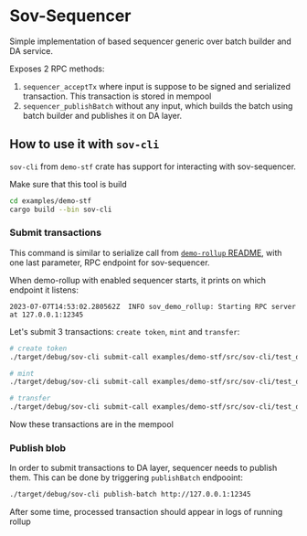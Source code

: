 # Sov-Sequencer

Simple implementation of based sequencer generic over batch builder and DA service.

Exposes 2 RPC methods:


1. `sequencer_acceptTx` where input is suppose to be signed and serialized transaction. This transaction is stored in mempool
2. `sequencer_publishBatch` without any input, which builds the batch using batch builder and publishes it on DA layer.

## How to use it with `sov-cli`

`sov-cli` from `demo-stf` crate has support for interacting with sov-sequencer.


Make sure that this tool is build

```bash
cd examples/demo-stf
cargo build --bin sov-cli
```

### Submit transactions

This command is similar to serialize call from [`demo-rollup` README](../../examples/demo-rollup/README.md), with one last parameter, RPC endpoint for sov-sequencer.

When demo-rollup with enabled sequencer starts, it prints on which endpoint it listens:

```
2023-07-07T14:53:02.280562Z  INFO sov_demo_rollup: Starting RPC server at 127.0.0.1:12345
```


Let's submit 3 transactions: `create token`, `mint` and `transfer`:

```bash
# create token
./target/debug/sov-cli submit-call examples/demo-stf/src/sov-cli/test_data/token_deployer_private_key.json Bank examples/demo-stf/src/sov-cli/test_data/create_token.json 0 http://127.0.0.1:12345

# mint
./target/debug/sov-cli submit-call examples/demo-stf/src/sov-cli/test_data/minter_private_key.json Bank examples/demo-stf/src/sov-cli/test_data/mint.json 0 http://127.0.0.1:12345

# transfer
./target/debug/sov-cli submit-call examples/demo-stf/src/sov-cli/test_data/minter_private_key.json Bank examples/demo-stf/src/sov-cli/test_data/transfer.json 1 http://127.0.0.1:12345

```

Now these transactions are in the mempool

### Publish blob

In order to submit transactions to DA layer, sequencer needs to publish them. This can be done by triggering `publishBatch` endpooint:

```bash
./target/debug/sov-cli publish-batch http://127.0.0.1:12345
```

After some time, processed transaction should appear in logs of running rollup